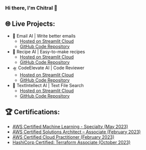 ### Hi there, I'm Chitral 👋

## 🌐 Live Projects:
- 📧 Email AI | Write better emails
  - [Hosted on Streamlit Cloud](https://email-ai.streamlit.app)
  - [GitHub Code Repository](https://github.com/chitralputhran/Email-AI-Write-Better-Emails)
- 🍲 Recipe AI | Easy-to-make recipes
  - [Hosted on Streamlit Cloud](https://recipe-ai.streamlit.app)
  - [GitHub Code Repository](https://github.com/chitralputhran/Recipe-AI-Easy-Recipes)
- 🛸 CodeElevate AI | Code Reviewer 
  - [Hosted on Streamlit Cloud](https://codeelevate.streamlit.app)
  - [GitHub Code Repository](https://github.com/chitralputhran/CodeElevate-AI-Code-Reviewer)
- 🔎 TextIntellect Al | Text File Search
  - [Hosted on Streamlit Cloud](https://textai.streamlit.app)
  - [GitHub Code Repository](https://github.com/chitralputhran/TextIntellect-AI-Text-File-Search)

## 🏆 Certifications: 
- [AWS Certified Machine Learning - Specialty (May 2023)](https://www.credly.com/badges/c6b4b026-b62e-432a-a1ac-7d0d4a4062a5/public_url) 
- [AWS Certified Solutions Architect – Associate (February 2023)](https://www.credly.com/badges/68c78a9f-5a72-4797-88df-93720653ec81/public_url)
- [AWS Certified Cloud Practitioner (February 2023)](https://www.credly.com/badges/2a36379f-fd83-4323-b823-756d4ef10e2d/public_url)
- [HashiCorp Certified: Terraform Associate (October 2023)](https://www.credly.com/badges/33432f03-5e47-42c7-aaeb-6482f3b35cef/public_url)

